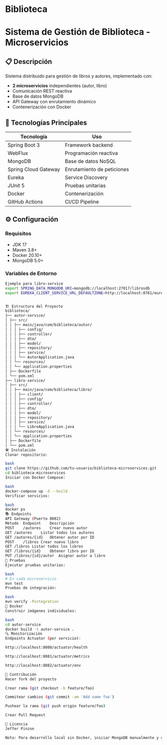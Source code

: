 # Biblioteca
# Sistema de Gestión de Biblioteca - Microservicios

## 📋 Descripción

Sistema distribuido para gestión de libros y autores, implementado con:
- **2 microservicios** independientes (autor, libro)
- Comunicación REST reactiva
- Base de datos MongoDB
- API Gateway con enrutamiento dinámico
- Contenerización con Docker

## 🚀 Tecnologías Principales

| Tecnología          | Uso                          |
|---------------------|------------------------------|
| Spring Boot 3       | Framework backend            |
| WebFlux             | Programación reactiva        |
| MongoDB             | Base de datos NoSQL          |
| Spring Cloud Gateway| Enrutamiento de peticiones   |
| Eureka              | Service Discovery            |
| JUnit 5             | Pruebas unitarias            |
| Docker              | Contenerización             |
| GitHub Actions      | CI/CD Pipeline               |

## ⚙️ Configuración

### Requisitos
- JDK 17
- Maven 3.8+
- Docker 20.10+
- MongoDB 5.0+

### Variables de Entorno
```bash
Ejemplo para libro-service
export SPRING_DATA_MONGODB_URI=mongodb://localhost:27017/librosdb
export EUREKA_CLIENT_SERVICE_URL_DEFAULTZONE=http://localhost:8761/eureka


🏗️ Estructura del Proyecto
biblioteca/
├── autor-service/
│ ├── src/
│ │ ├── main/java/com/biblioteca/autor/
│ │ │ ├── config/
│ │ │ ├── controller/
│ │ │ ├── dto/
│ │ │ ├── model/
│ │ │ ├── repository/
│ │ │ ├── service/
│ │ │ └── AutorApplication.java
│ │ └── resources/
│ │ └── application.properties
│ ├── Dockerfile
│ └── pom.xml
├── libro-service/
│ ├── src/
│ │ ├── main/java/com/biblioteca/libro/
│ │ │ ├── client/
│ │ │ ├── config/
│ │ │ ├── controller/
│ │ │ ├── dto/
│ │ │ ├── model/
│ │ │ ├── repository/
│ │ │ ├── service/
│ │ │ └── LibroApplication.java
│ │ └── resources/
│ │ └── application.properties
│ ├── Dockerfile
│ └── pom.xml
🛠️ Instalación
Clonar repositorio:

bash
git clone https://github.com/tu-usuario/biblioteca-microservices.git
cd biblioteca-microservices
Iniciar con Docker Compose:

bash
docker-compose up -d --build
Verificar servicios:

bash
docker ps
📚 Endpoints
API Gateway (Puerto 8082)
Método	Endpoint	Descripción
POST	/autores	Crear nuevo autor
GET	/autores	Listar todos los autores
GET	/autores/{id}	Obtener autor por ID
POST	/libros	Crear nuevo libro
GET	/libros	Listar todos los libros
GET	/libros/{id}	Obtener libro por ID
PUT	/libros/{id}/autor	Asignar autor a libro
🧪 Pruebas
Ejecutar pruebas unitarias:

bash
# En cada microservicio
mvn test
Pruebas de integración:

bash
mvn verify -Pintegration
🐳 Docker
Construir imágenes individuales:

bash
cd autor-service
docker build -t autor-service .
🔍 Monitorización
Endpoints Actuator (por servicio):

http://localhost:8080/actuator/health

http://localhost:8081/actuator/metrics

http://localhost:8082/actuator/env

🤝 Contribución
Hacer fork del proyecto

Crear rama (git checkout -b feature/foo)

Commitear cambios (git commit -am 'Add some foo')

Pushear la rama (git push origin feature/foo)

Crear Pull Request

📄 Licencia
Jeffer Pinzon

Nota: Para desarrollo local sin Docker, iniciar MongoDB manualmente y configurar las URIs en los application.properties de cada servicio.
